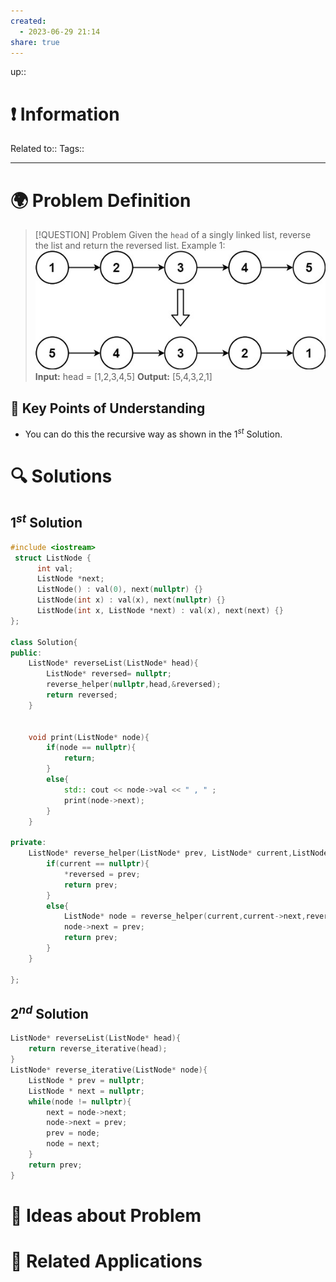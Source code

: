 ```yaml
---
created:
  - 2023-06-29 21:14
share: true
---
```


up::

# ❗ Information
Related to:: 
Tags:: 

___
# 🌍 Problem Definition

> [!QUESTION] Problem
> Given the `head` of a singly linked list, reverse the list and return the reversed list. 
> Example 1: 
>![Pasted image 20230629211718.png](./40-referenceVAULTS/Resource%20Library/Images/Pasted%20image%2020230629211718.png)
>**Input:** head = [1,2,3,4,5]
 >**Output:** [5,4,3,2,1]

## 🔑 **Key Points of Understanding**
- You can do this the recursive way as shown in the $1^{st}$ Solution.



# 🔍 Solutions
## $1^{st}$ Solution
```C++
#include <iostream>  
 struct ListNode {  
      int val;  
      ListNode *next;  
      ListNode() : val(0), next(nullptr) {}  
      ListNode(int x) : val(x), next(nullptr) {}  
      ListNode(int x, ListNode *next) : val(x), next(next) {}  
};  
  
class Solution{  
public:  
    ListNode* reverseList(ListNode* head){  
        ListNode* reversed= nullptr;  
        reverse_helper(nullptr,head,&reversed);  
        return reversed;  
    }  
  
  
    void print(ListNode* node){  
        if(node == nullptr){  
            return;  
        }  
        else{  
            std:: cout << node->val << " , " ;  
            print(node->next);  
        }  
    }  
  
private:  
    ListNode* reverse_helper(ListNode* prev, ListNode* current,ListNode** reversed){  
        if(current == nullptr){  
            *reversed = prev;  
            return prev;  
        }  
        else{  
            ListNode* node = reverse_helper(current,current->next,reversed);  
            node->next = prev;  
            return prev;  
        }  
    }  
  
};
```


## $2^{nd}$ Solution

```C++
ListNode* reverseList(ListNode* head){  
    return reverse_iterative(head);  
}
ListNode* reverse_iterative(ListNode* node){  
    ListNode * prev = nullptr;  
    ListNode * next = nullptr;  
    while(node != nullptr){  
        next = node->next;  
        node->next = prev;  
        prev = node;  
        node = next;  
    }  
    return prev;  
}
```
# 🧠 Ideas about Problem

# 🔗 Related Applications

